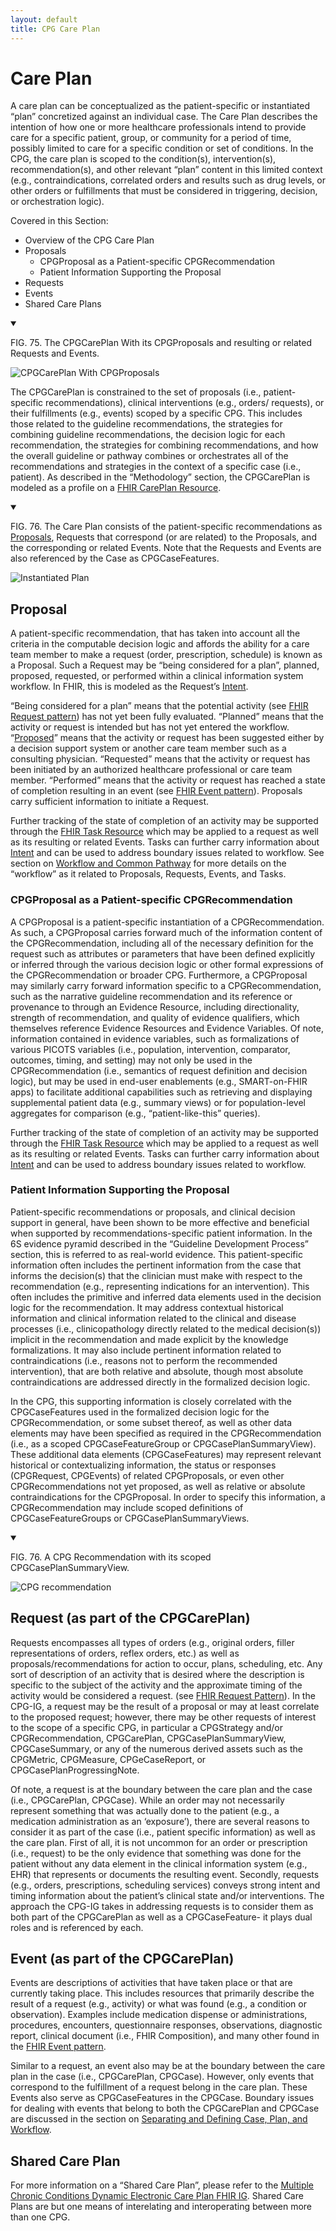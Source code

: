 ```yaml
---
layout: default
title: CPG Care Plan
---
```


# Care Plan

A care plan can be conceptualized as the patient-specific or instantiated “plan” concretized against an individual case.  The Care Plan describes the intention of how one or more healthcare professionals intend to provide care for a specific patient, group, or community for a period of time, possibly limited to care for a specific condition or set of conditions.  In the CPG, the care plan is scoped to the condition(s), intervention(s), recommendation(s), and other relevant “plan” content in this limited context (e.g., contraindications, correlated orders and results such as drug levels, or other orders or fulfillments that must be considered in triggering, decision, or orchestration logic).

Covered in this Section:



*   Overview of the CPG Care Plan
*   Proposals
    *   CPGProposal as a Patient-specific CPGRecommendation
    *   Patient Information Supporting the Proposal
*   Requests
*   Events
*   Shared Care Plans

<details open>

<summary>

FIG. 75. The CPGCarePlan With its CPGProposals and resulting or related Requests and Events.

</summary>

<img src="assets/images/CPG-12-04.png" alt="CPGCarePlan With CPGProposals" class="img-responsive img-rounded center-block"/>

</details>


The CPGCarePlan is constrained to the set of proposals (i.e., patient-specific recommendations), clinical interventions (e.g., orders/ requests), or their fulfillments (e.g., events) scoped by a specific CPG.  This includes those related to the guideline recommendations, the strategies for combining guideline recommendations, the decision logic for each recommendation, the strategies for combining recommendations, and  how the overall guideline or pathway combines or orchestrates all of the recommendations and strategies in the context of a specific case (i.e., patient).  As described in the “Methodology” section, the CPGCarePlan is modeled as a profile on a [FHIR CarePlan Resource](https://www.hl7.org/fhir/careplan.html).

<details open>

<summary>

FIG. 76. The Care Plan consists of the patient-specific recommendations as [Proposals](http://hl7.org/fhir/codesystem-request-intent.html#request-intent-proposal), Requests that correspond (or are related) to the Proposals, and the corresponding or related Events.  Note that the Requests and Events are also referenced by the Case as CPGCaseFeatures.

</summary>

<img src="assets/images/CPG-Main-InstantiatedPlan.png" alt="Instantiated Plan" class="img-responsive img-rounded center-block"/>

</details>



## Proposal

A patient-specific recommendation, that has taken into account all the criteria in the computable decision logic and affords the ability for a care team member to make a request (order, prescription, schedule) is known as a Proposal.  Such a Request may be “being considered for a plan”, planned, proposed, requested, or performed within a clinical information system workflow.  In FHIR, this is modeled as the Request’s [Intent](http://hl7.org/fhir/codesystem-request-intent.html#4.3.14.226).  

“Being considered for a plan” means that the potential activity (see [FHIR Request pattern](http://hl7.org/fhir/request.html)) has not yet been fully evaluated.  “Planned” means that the activity or request is intended but has not yet entered the workflow.  “[Proposed](http://hl7.org/fhir/codesystem-request-intent.html#request-intent-proposal)” means that the activity or request has been suggested either by a decision support system or another care team member such as a consulting physician.  “Requested” means that the activity or request has been initiated by an authorized healthcare professional or care team member.  “Performed” means that the activity or request has reached a state of completion resulting in an event (see [FHIR Event pattern](http://hl7.org/fhir/event.html)).  Proposals carry sufficient information to initiate a Request.

Further tracking of the state of completion of an activity may be supported through the [FHIR Task Resource](https://www.hl7.org/fhir/task.html) which may be applied to a request as well as its resulting or related Events.  Tasks can further carry information about [Intent](http://hl7.org/fhir/valueset-task-intent.html) and can be used to address boundary issues related to workflow. See section on [Workflow and Common Pathway](documentation-approach-12-06-cpg-common-pathway.html) <!-- link to 12.06 !--> for more details on the “workflow” as it related to Proposals, Requests, Events, and Tasks.

### CPGProposal as a Patient-specific CPGRecommendation

A CPGProposal is a patient-specific instantiation of a CPGRecommendation.  As such, a CPGProposal carries forward much of the information content of the CPGRecommendation, including all of the necessary definition for the request such as attributes or parameters that have been defined explicitly or inferred through the various decision logic or other formal expressions of the CPGRecommendation or broader CPG.  Furthermore, a CPGProposal may similarly carry forward information specific to a CPGRecommendation, such as the narrative guideline recommendation and its reference or provenance to through an Evidence Resource, including directionality, strength of recommendation, and quality of evidence qualifiers, which themselves reference Evidence Resources and Evidence Variables.  Of note, information contained in evidence variables, such as formalizations of various PICOTS variables (i.e., population, intervention, comparator, outcomes, timing, and setting) may not only be used in the CPGRecommendation (i.e., semantics of request definition and decision logic), but may be used in end-user enablements (e.g., SMART-on-FHIR apps) to facilitate additional capabilities such as retrieving and displaying supplemental patient data (e.g., summary views) or for population-level aggregates for comparison (e.g., “patient-like-this” queries).

Further tracking of the state of completion of an activity may be supported through the [FHIR Task Resource](https://www.hl7.org/fhir/task.html) which may be applied to a request as well as its resulting or related Events.  Tasks can further carry information about [Intent](http://hl7.org/fhir/valueset-task-intent.html) and can be used to address boundary issues related to workflow.

### Patient Information Supporting the Proposal

Patient-specific recommendations or proposals, and clinical decision support in general, have been shown to be more effective and beneficial when supported by recommendations-specific patient information.  In the 6S evidence pyramid described in the “Guideline Development Process” section, this is referred to as real-world evidence.  This patient-specific information often includes the pertinent information from the case that informs the decision(s) that the clinician must make with respect to the recommendation (e.g., representing indications for an intervention). This often includes the primitive and inferred data elements used in the decision logic for the recommendation.  It may address contextual historical information and clinical information related to the clinical and disease processes (i.e., clinicopathology directly related to the medical decision(s)) implicit in the recommendation and made explicit by the knowledge formalizations. It may also include pertinent information related to contraindications (i.e., reasons not to perform the recommended intervention), that are both relative and absolute, though most absolute contraindications are addressed directly in the formalized decision logic.

In the CPG, this supporting information is closely correlated with the CPGCaseFeatures used in the formalized decision logic for the CPGRecommendation, or some subset thereof, as well as other data elements may have been specified as required in the CPGRecommendation (i.e., as a scoped CPGCaseFeatureGroup or CPGCasePlanSummaryView).  These additional data elements (CPGCaseFeatures) may represent relevant historical or contextualizing information, the status or responses (CPGRequest, CPGEvents) of related CPGProposals, or even other CPGRecommendations not yet proposed, as well as relative or absolute contraindications for the CPGProposal.  In order to specify this information, a CPGRecommendation may include scoped definitions of CPGCaseFeatureGroups or CPGCasePlanSummaryViews.

<details open>

<summary>

FIG. 76. A CPG Recommendation with its scoped CPGCasePlanSummaryView.

</summary>

<img src="assets/images/CPG-12-05.png" alt="CPG recommendation" class="img-responsive img-rounded center-block"/>

</details>



## Request (as part of the CPGCarePlan)

Requests encompasses all types of orders (e.g., original orders, filler representations of orders, reflex orders, etc.) as well as proposals/recommendations for action to occur, plans, scheduling, etc. Any sort of description of an activity that is desired where the description is specific to the subject of the activity and the approximate timing of the activity would be considered a request.  (see [FHIR Request Pattern](https://www.hl7.org/fhir/request.html)).  In the CPG-IG, a request may be the result of a proposal or may at least correlate to the proposed request; however, there may be other requests of interest to the scope of a specific CPG, in particular a CPGStrategy and/or CPGRecommendation, CPGCarePlan,  CPGCasePlanSummaryView,  CPGCaseSummary, or any of the numerous derived assets such as the CPGMetric, CPGMeasure, CPGeCaseReport, or CPGCasePlanProgressingNote.

Of note, a request is at the boundary between the care plan and the case (i.e., CPGCarePlan, CPGCase).  While an order may not necessarily represent something that was actually done to the patient (e.g., a medication administration as an ‘exposure’), there are several reasons to consider it as part of the case (i.e., patient specific information) as well as the care plan. First of all, it is not uncommon for an order or prescription (i.e., request) to be the only evidence that something was done for the patient without any data element in the clinical information system (e.g., EHR) that represents or documents the resulting event.  Secondly, requests (e.g., orders, prescriptions, scheduling services) conveys strong intent and timing information about the patient’s clinical state and/or interventions.  The approach the CPG-IG takes in addressing requests is to consider them as both part of the CPGCarePlan as well as a CPGCaseFeature- it plays dual roles and is referenced by each.

## Event (as part of the CPGCarePlan)

Events are descriptions of activities that have taken place or that are currently taking place. This includes resources that primarily describe the result of a request (e.g., activity) or what was found (e.g., a condition or observation). Examples include medication dispense or administrations, procedures, encounters, questionnaire responses, observations, diagnostic report, clinical document (i.e., FHIR Composition), and many other found in the [FHIR Event pattern](https://www.hl7.org/fhir/event.html#mappings).  

Similar to a request, an event also may be at the boundary between the care plan in the case (i.e., CPGCarePlan, CPGCase).  However, only events that correspond to the fulfillment of a request belong in the care plan.  These Events also serve as CPGCaseFeatures in the CPGCase. Boundary issues for dealing with events that belong to both the CPGCarePlan and CPGCase are discussed in the section on [Separating and Defining Case, Plan, and Workflow](documentation-approach-12-02-separating-and-defining-case-plan-and-workflow.html). <!-- link to 12.06 !-->

## Shared Care Plan

For more information on a “Shared Care Plan”, please refer to the [Multiple Chronic Conditions Dynamic Electronic Care Plan FHIR IG](https://confluence.hl7.org/display/PC/Multiple+Chronic+Conditions+Dynamic+Electronic+Care+Plan+FHIR+IG).  Shared Care Plans are but one means of interelating and interoperating between more than one CPG.
